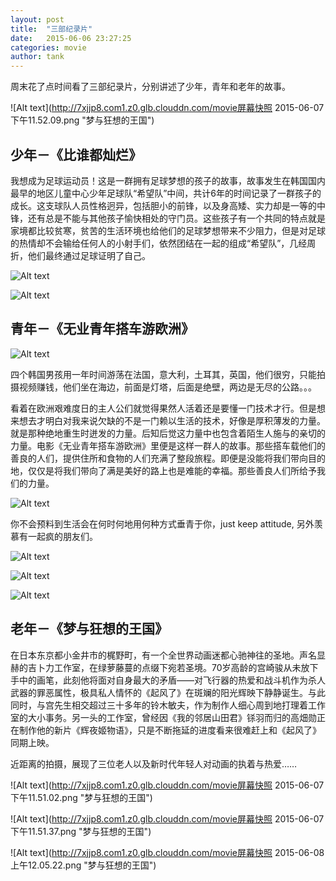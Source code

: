 ```yaml
---
layout: post
title:  "三部纪录片"
date:   2015-06-06 23:27:25
categories: movie
author: tank
---
```


周末花了点时间看了三部纪录片，分别讲述了少年，青年和老年的故事。

![Alt text](http://7xjjp8.com1.z0.glb.clouddn.com/movie屏幕快照 2015-06-07 下午11.52.09.png "梦与狂想的王国")

## 少年－《比谁都灿烂》

我想成为足球运动员！这是一群拥有足球梦想的孩子的故事，故事发生在韩国国内最早的地区儿童中心少年足球队“希望队”中间，共计6年的时间记录了一群孩子的成长。这支球队人员性格迥异，包括胆小的前锋，以及身高矮、实力却是一等的中锋，还有总是不能与其他孩子愉快相处的守门员。这些孩子有一个共同的特点就是家境都比较贫寒，贫苦的生活环境也给他们的足球梦想带来不少阻力，但是对足球的热情却不会输给任何人的小射手们，依然团结在一起的组成“希望队”，几经周折，他们最终通过足球证明了自己。

![Alt text](http://7xjjp8.com1.z0.glb.clouddn.com/movie6.png "比谁都灿烂")

![Alt text](http://7xjjp8.com1.z0.glb.clouddn.com/movie7.png "比谁都灿烂")

## 青年－《无业青年搭车游欧洲》

![Alt text](http://7xjjp8.com1.z0.glb.clouddn.com/movie1.png "无业青年搭车游欧洲")

四个韩国男孩用一年时间游荡在法国，意大利，土耳其，英国，他们很穷，只能拍摄视频赚钱，他们坐在海边，前面是灯塔，后面是绝壁，两边是无尽的公路。。。

看着在欧洲艰难度日的主人公们就觉得果然人活着还是要懂一门技术才行。但是想来想去才明白对我来说欠缺的不是一门赖以生活的技术，好像是厚积薄发的力量。就是那种绝地重生时迸发的力量。后知后觉这力量中也包含着陌生人施与的亲切的力量。电影《无业青年搭车游欧洲》里便是这样一群人的故事。那些搭车载他们的善良的人们，提供住所和食物的人们充满了整段旅程。即便是没能将我们带向目的地，仅仅是将我们带向了满是美好的路上也是难能的幸福。那些善良人们所给予我们的力量。

![Alt text](http://7xjjp8.com1.z0.glb.clouddn.com/movie2.png "无业青年搭车游欧洲")

你不会预料到生活会在何时何地用何种方式垂青于你，just keep attitude, 另外羡慕有一起疯的朋友们。

![Alt text](http://7xjjp8.com1.z0.glb.clouddn.com/movie3.png "无业青年搭车游欧洲")

![Alt text](http://7xjjp8.com1.z0.glb.clouddn.com/movie4.png "无业青年搭车游欧洲")

![Alt text](http://7xjjp8.com1.z0.glb.clouddn.com/movie5.png "无业青年搭车游欧洲")

## 老年－《梦与狂想的王国》

在日本东京都小金井市的梶野町，有一个全世界动画迷都心驰神往的圣地。声名显赫的吉卜力工作室，在绿萝藤蔓的点缀下宛若圣境。70岁高龄的宫崎骏从未放下手中的画笔，此刻他将面对自身最大的矛盾——对飞行器的热爱和战斗机作为杀人武器的罪恶属性，极具私人情怀的《起风了》在斑斓的阳光辉映下静静诞生。与此同时，与宫先生相交超过三十多年的铃木敏夫，作为制作人细心周到地打理着工作室的大小事务。另一头的工作室，曾经因《我的邻居山田君》铩羽而归的高畑勋正在制作他的新片《辉夜姬物语》，只是不断拖延的进度看来很难赶上和《起风了》同期上映。

近距离的拍摄，展现了三位老人以及新时代年轻人对动画的执着与热爱……

![Alt text](http://7xjjp8.com1.z0.glb.clouddn.com/movie屏幕快照 2015-06-07 下午11.51.02.png "梦与狂想的王国")

![Alt text](http://7xjjp8.com1.z0.glb.clouddn.com/movie屏幕快照 2015-06-07 下午11.51.37.png "梦与狂想的王国")

![Alt text](http://7xjjp8.com1.z0.glb.clouddn.com/movie屏幕快照 2015-06-08 上午12.05.22.png "梦与狂想的王国")

